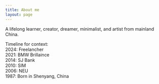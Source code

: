 ```yaml
---
title: About me
layout: page
---
```


A lifelong learner, creator, dreamer, minimalist, and artist from mainland China.

Timeline for context:  
2024: Freelancher  
2021: BMW Brillaince  
2014: SJ Bank   
2010: SIM  
2006: NEU  
1987: Born in Shenyang, China  

<div class="social-links">
  <a href="https://youtube.com/@zhenlong911" target="_blank" rel="noopener noreferrer" title="YouTube">
    <i class="fab fa-youtube"></i>
  </a>
  <a href="https://open.spotify.com/show/4EH2t6noNhFRHyFzrj3vEI" target="_blank" rel="noopener noreferrer" title="Spotify">
    <i class="fab fa-spotify"></i>
  </a>
  <a href="https://instagram.com/zhenlong911" target="_blank" rel="noopener noreferrer" title="Instagram">
    <i class="fab fa-instagram"></i>
  </a>
</div>